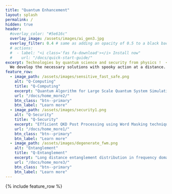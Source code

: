 ```yaml
---
title: "Quantum Enhancement"
layout: splash
permalink: /
hidden: true
header:
  #overlay_color: "#5e616c"
  overlay_image: /assets/images/ai_gen3.jpg
  overlay_filter: 0.4 # same as adding an opacity of 0.5 to a black background
  # actions:
  #  - label: "<i class='fas fa-download'></i> Install now"
  #    url: "/docs/quick-start-guide/"
excerpt: Technologies by quantum science and security from physics !  <br />
  We develop the necessary solutions with spooky action at a distance.
feature_row:
  - image_path: /assets/images/sensitive_fast_safe.png
    alt: "Q-Computing"
    title: "Q-Computing"
    excerpt: "Quantum Algorithm for Large Scale Quantum System Simulation"
    url: "/docs/home_more2/"
    btn_class: "btn--primary"
    btn_label: "Learn more"
  - image_path: /assets/images/security1.png
    alt: "Q-Security"
    title: "Q-Security"
    excerpt: "Efficient QKD Post Processing using Word Masking technique"
    url: "/docs/home_more1/"
    btn_class: "btn--primary"
    btn_label: "Learn more"
  - image_path: /assets/images/degenerate_fwm.png
    alt: "Entanglement"
    title: "Q-Entanglement"
    excerpt: "Long distance entanglement distribution in frequency domain"
    url: "/docs/home_more3/"
    btn_class: "btn--primary"
    btn_label: "Learn more"      
---
```


{% include feature_row %}

